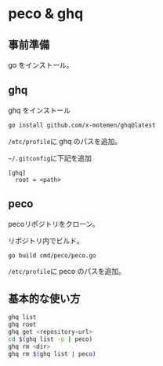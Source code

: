# peco & ghq

## 事前準備

go をインストール。

## ghq

ghq をインストール

```sh
go install github.com/x-motemen/ghq@latest
```

`/etc/profile`に ghq のパスを追加。

`~/.gitconfig`に下記を追加

```gitconfig
[ghq]
  root = <path>
```

## peco

pecoリポジトリをクローン。

リポジトリ内でビルド。

```sh
go build cmd/peco/peco.go
```

`/etc/profile`に peco のパスを追加。

## 基本的な使い方

```sh
ghq list
ghq root
ghq get <repository-url>
cd $(ghq list -p | peco)
ghq rm <dir>
ghq rm $(ghq list | peco)
```
